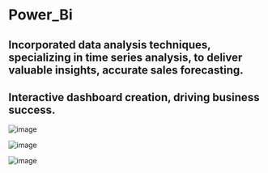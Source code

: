 # Power_Bi

##	Incorporated data analysis techniques, specializing in time series analysis, to deliver valuable insights, accurate sales forecasting.
## Interactive dashboard creation, driving business success.



![image](https://github.com/Tanisha01-small/Power_Bi/assets/88341606/ddfa0b54-e877-432e-8a7e-79de43ecf318)

![image](https://github.com/Tanisha01-small/Power_Bi/assets/88341606/6729ec13-00f7-49b3-8152-e8a679ab68b1)

![image](https://github.com/Tanisha01-small/Power_Bi/assets/88341606/cfc70330-35b1-45c5-8f4a-e549e262e40b)
